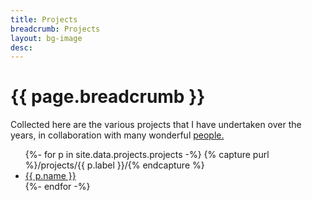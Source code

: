 ```yaml
---
title: Projects
breadcrumb: Projects
layout: bg-image
desc:
---
```

<div class="bg-light p-3 mb-2">
  <h1>
    {{ page.breadcrumb }}
  </h1>
  <p>
    Collected here are the various projects that
    I have undertaken over the years, in collaboration
    with many wonderful
    <a href="people/">
      people.
    </a>
  </p>
</div>

<ul class="bg-transparent">
  {%- for p in site.data.projects.projects -%}
    {% capture purl %}/projects/{{ p.label }}/{% endcapture %}
    <li class="list-group-item bg-white bg-opacity-75 mb-2 p-3">
      <a href="{{ purl | relative_url }}">
        {{ p.name }}
      </a>
    </li>
  {%- endfor -%}
</ul>
